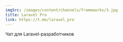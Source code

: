 ```yaml
---
imgSrc: /images/content/channels/frameworks/3.jpg
title: Laravel Pro
link: https://t.me/laravel_pro
---
```


Чат для Laravel-разработчиков
